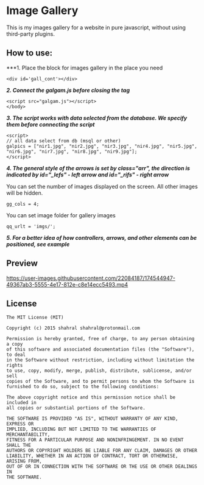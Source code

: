 # Image Gallery
This is my images gallery for a website in pure javascript, without using third-party plugins.

## How to use:

***1. Place the block for images gallery in the place you need
```
<div id='gall_cont'></div>
```

***2. Connect the galgam.js before closing the tag <body>***
```
<script src="galgam.js"></script>
</body>
```

***3. The script works with data selected from the database. We specify them before connecting the script***

```
<script>
// all data select from db (msql or other)
galpics = ["nir1.jpg", "nir2.jpg", "nir3.jpg", "nir4.jpg", "nir5.jpg", "nir6.jpg", "nir7.jpg", "nir8.jpg", "nir9.jpg"];
</script>
```

***4. The general style of the arrows is set by class="arr", the direction is indicated by id="_lefs" - left arrow and id="_rifs" - right arrow***

You can set the number of images displayed on the screen. All other images will be hidden.
```
gg_cols = 4;
```
You can set image folder for gallery images
```
qq_urlt = 'imgs/';
```

***5. For a better idea of how controllers, arrows, and other elements can be positioned, see example***


## Preview
https://user-images.githubusercontent.com/22084187/174544947-49367ab3-5555-4e17-812e-c8e14ecc5493.mp4

## License
```
The MIT License (MIT)

Copyright (c) 2015 shahral shahral@protonmail.com

Permission is hereby granted, free of charge, to any person obtaining a copy
of this software and associated documentation files (the "Software"), to deal
in the Software without restriction, including without limitation the rights
to use, copy, modify, merge, publish, distribute, sublicense, and/or sell
copies of the Software, and to permit persons to whom the Software is
furnished to do so, subject to the following conditions:

The above copyright notice and this permission notice shall be included in
all copies or substantial portions of the Software.

THE SOFTWARE IS PROVIDED "AS IS", WITHOUT WARRANTY OF ANY KIND, EXPRESS OR
IMPLIED, INCLUDING BUT NOT LIMITED TO THE WARRANTIES OF MERCHANTABILITY,
FITNESS FOR A PARTICULAR PURPOSE AND NONINFRINGEMENT. IN NO EVENT SHALL THE
AUTHORS OR COPYRIGHT HOLDERS BE LIABLE FOR ANY CLAIM, DAMAGES OR OTHER
LIABILITY, WHETHER IN AN ACTION OF CONTRACT, TORT OR OTHERWISE, ARISING FROM,
OUT OF OR IN CONNECTION WITH THE SOFTWARE OR THE USE OR OTHER DEALINGS IN
THE SOFTWARE.
```



